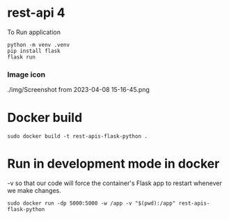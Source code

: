 # rest-api 4

To Run application
```
python -m venv .venv
pip install flask
flask run
```

### Image icon

./img/Screenshot from 2023-04-08 15-16-45.png

# Docker build
```
sudo docker build -t rest-apis-flask-python .
```

# Run in development mode in docker
-v so that our code will force the container's Flask app to restart whenever we make changes.
```
sudo docker run -dp 5000:5000 -w /app -v "$(pwd):/app" rest-apis-flask-python
```
